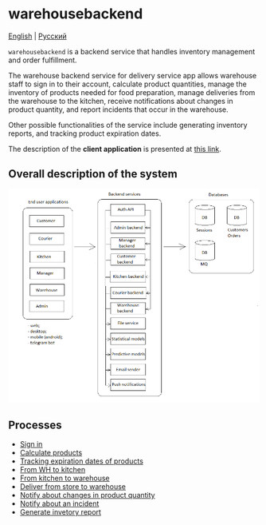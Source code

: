 # warehousebackend 

[English](warehousebackend.md) | [Русский](warehousebackend.ru.md)

`warehousebackend` is a backend service that handles inventory management and order fulfillment.

The warehouse backend service for delivery service app allows warehouse staff to sign in to their account, calculate product quantities, manage the inventory of products needed for food preparation, manage deliveries from the warehouse to the kitchen, receive notifications about changes in product quantity, and report incidents that occur in the warehouse.

Other possible functionalities of the service include generating inventory reports, and tracking product expiration dates.

The description of the **client application** is presented at [this link](../frontend/warehouseclient.md).

## Overall description of the system 

![system_overall](../img/system_overall.png)

## Processes 

- [Sign in](../processes/auth/signin.md)
- [Calculate products](../processes/warehouse/calculateproducts.md)
- [Tracking expiration dates of products](../processes/warehouse/trackexpirationdate.md)
- [From WH to kitchen](../processes/warehouse/fromwhtokitchen.md)
- [From kitchen to warehouse](../processes/warehouse/fromkitchentowh.md)
- [Deliver from store to warehouse](../processes/courier/store2wh.md)
- [Notify about changes in product quantity](../processes/warehouse/notifyproductqtychanges.md)
- [Notify about an incident](../processes/warehouse/reportincident.md)
- [Generate invetory report](../processes/warehouse/inventoryreport.md)
